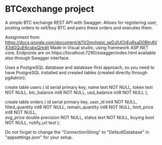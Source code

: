 # BTCexchange project 

A simple BTC exchange REST API with Swagger. Allows for registering user, posting orders to sell/buy BTC and pairs these orders and executes them. 

Assignment from https://docs.google.com/document/d/1V2myhqjxi_seDJlUChEq9saD0BtnAVX3dGQuE6csbxQ/edit
Made in Visual studio, using framework ASP.NET core.
Endpoints are on https://localhost:7290/swagger/index.html available also through Swagger interface. 

Uses a PostgreSQL database and database-first approach, so you need to have PostgreSQL installed and created tables (created directly through pgAdmin):

create table users (
id serial primary key,
name text NOT NULL,
token text NOT NULL,
btc_balance int8 NOT NULL,
usd_balance int8 NOT NULL
);

create table orders (
id serial primary key, 
user_id int4 NOT NULL,
filled_quantity int8 NOT NULL,
remain_quantity int8 NOT NULL,
limit_price int8 NOT NULL,	
avg_price double precision NOT NULL,
status text NOT NULL,
buying bool NOT NULL,
notify_url text	
);

Do not forget to change the "ConnectionString" to "DefaultDatabase" in "appsettings.json" for your setup. 
